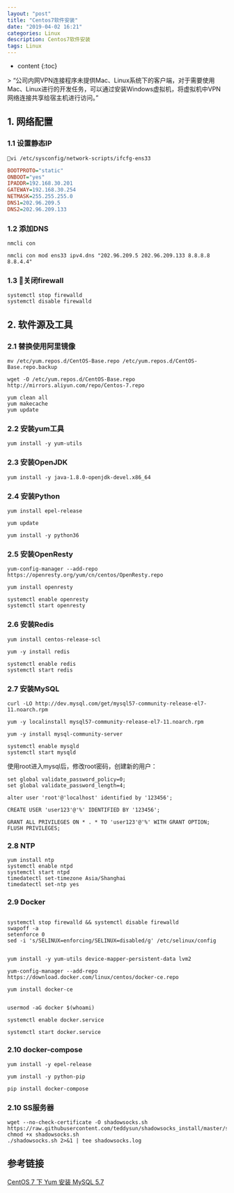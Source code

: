 ```yaml
---
layout: "post"
title: "Centos7软件安装"
date: "2019-04-02 16:21"
categories: Linux
description: Centos7软件安装
tags: Linux
---
```


* content
{:toc}

<div class="postImg" style="background-image:url(http://carforeasy.cn/共享VPN连接访问VPN网络-04322f2e.png)"></div>
> “公司内网VPN连接程序未提供Mac、Linux系统下的客户端，对于需要使用Mac、Linux进行的开发任务，可以通过安装Windows虚拟机，将虚拟机中VPN网络连接共享给宿主机进行访问。”



## 1. 网络配置

### 1.1 设置静态IP
```shell
vi /etc/sysconfig/network-scripts/ifcfg-ens33
```

```ini
BOOTPROTO="static"
ONBOOT="yes"
IPADDR=192.168.30.201
GATEWAY=192.168.30.254  
NETMASK=255.255.255.0  
DNS1=202.96.209.5
DNS2=202.96.209.133
```

### 1.2 添加DNS
```shell
nmcli con

nmcli con mod ens33 ipv4.dns "202.96.209.5 202.96.209.133 8.8.8.8 8.8.4.4"
```

### 1.3 关闭firewall

```shell
systemctl stop firewalld
systemctl disable firewalld
```
## 2. 软件源及工具

### 2.1 替换使用阿里镜像
```
mv /etc/yum.repos.d/CentOS-Base.repo /etc/yum.repos.d/CentOS-Base.repo.backup

wget -O /etc/yum.repos.d/CentOS-Base.repo http://mirrors.aliyun.com/repo/Centos-7.repo
```

```shell
yum clean all
yum makecache
yum update
```
### 2.2 安装yum工具

```shell
yum install -y yum-utils
```

### 2.3 安装OpenJDK

```shell
yum install -y java-1.8.0-openjdk-devel.x86_64
```

### 2.4 安装Python

```shell
yum install epel-release

yum update

yum install -y python36
```

### 2.5 安装OpenResty

```shell
yum-config-manager --add-repo https://openresty.org/yum/cn/centos/OpenResty.repo

yum install openresty

systemctl enable openresty
systemctl start openresty
```


### 2.6 安装Redis

```shell
yum install centos-release-scl

yum -y install redis

systemctl enable redis
systemctl start redis
```

### 2.7 安装MySQL
```shell
curl -LO http://dev.mysql.com/get/mysql57-community-release-el7-11.noarch.rpm

yum -y localinstall mysql57-community-release-el7-11.noarch.rpm

yum -y install mysql-community-server

systemctl enable mysqld
systemctl start mysqld

```


使用root进入mysql后，修改root密码，创建新的用户：

```
set global validate_password_policy=0;
set global validate_password_length=4;

alter user 'root'@'localhost' identified by '123456';

CREATE USER 'user123'@'%' IDENTIFIED BY '123456';

GRANT ALL PRIVILEGES ON * . * TO 'user123'@'%' WITH GRANT OPTION;
FLUSH PRIVILEGES;

```



### 2.8 NTP
```shell
yum install ntp
systemctl enable ntpd
systemctl start ntpd
timedatectl set-timezone Asia/Shanghai
timedatectl set-ntp yes

```

### 2.9 Docker

```shell

systemctl stop firewalld && systemctl disable firewalld
swapoff -a
setenforce 0
sed -i 's/SELINUX=enforcing/SELINUX=disabled/g' /etc/selinux/config


yum install -y yum-utils device-mapper-persistent-data lvm2

yum-config-manager --add-repo https://download.docker.com/linux/centos/docker-ce.repo

yum install docker-ce


usermod -aG docker $(whoami)

systemctl enable docker.service

systemctl start docker.service
```

### 2.10 docker-compose

```shell
yum install -y epel-release

yum install -y python-pip

pip install docker-compose

```


### 2.10 SS服务器
```
wget --no-check-certificate -O shadowsocks.sh https://raw.githubusercontent.com/teddysun/shadowsocks_install/master/shadowsocks.sh
chmod +x shadowsocks.sh
./shadowsocks.sh 2>&1 | tee shadowsocks.log
```

## 参考链接


[CentOS 7 下 Yum 安装 MySQL 5.7](https://qizhanming.com/blog/2017/05/10/how-to-yum-install-mysql-57-on-centos-7)
